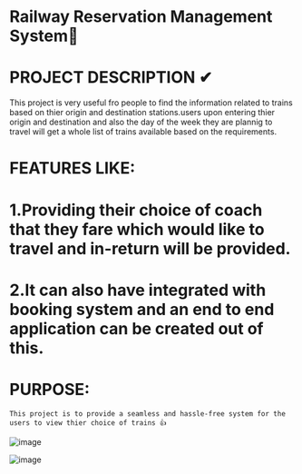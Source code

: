 # Railway Reservation Management System💖


# PROJECT DESCRIPTION ✔
  This project is very useful fro people to find the information related to trains based on thier origin and destination stations.users upon entering thier origin and destination and also the day of the week they are plannig to travel will get a whole list of trains available based on the requirements.
  
# FEATURES LIKE:
  # 1.Providing their choice of coach that they fare which would like to travel and in-return will be provided.
   # 2.It can also have integrated with booking system and an end to end application can be created out of this.
# PURPOSE:
    This project is to provide a seamless and hassle-free system for the users to view thier choice of trains 👍
    

![image](https://user-images.githubusercontent.com/127126687/231539532-4abb02ee-eccd-4671-ba6d-61b725dfd10d.png)

![image](https://user-images.githubusercontent.com/127126687/231547512-a6063f7a-7554-464b-9a51-188d3d41ab4f.png)




